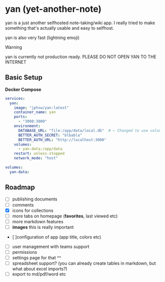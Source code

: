 # yan (yet-another-note)

yan is a just another selfhosted note-taking/wiki app. I really tried to make something that's actually usable and easy to selfhost. 

yan is also very fast (lightning emoji)

> [!WARNING]
> yan is currently not production ready. PLEASE DO NOT OPEN YAN TO THE INTERNET

## Basic Setup

**Docker Compose**

```yaml
services:
  yan:
    image: "jphsw/yan:latest"
    container_name: yan
    ports:
      - "3000:3000"
    environment:
      DATABASE_URL: "file:/app/data/local.db"  # ← Changed to use volume path
      BETTER_AUTH_SECRET: "blbabla"
      BETTER_AUTH_URL: "http://localhost:3000"
    volumes:
      - yan-data:/app/data
    restart: unless-stopped
    network_mode: "host"
    
volumes:
  yan-data:
```

## Roadmap
- [ ] publishing documents
- [ ] comments
- [x] icons for collections
- [ ] more tabs on homepage (**favorites**, last viewed etc)
- [ ] more markdown features
- [ ] **images** this is really important
- [ ]configuration of app (app title, colors etc)
- [ ] user management with teams support
- [ ] permissions
- [ ] settings page for that ^^
- [ ] spreadsheet support? (you can already create tables in markdown, but what about excel imports?)
- [ ] export to md/pdf/word etc
